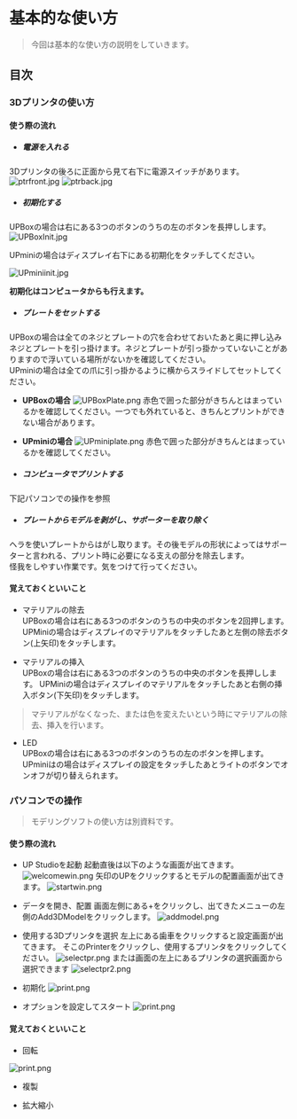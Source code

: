 
# 基本的な使い方

> 今回は基本的な使い方の説明をしていきます。

## 目次

### 3Dプリンタの使い方

#### 使う際の流れ

- ##### 電源を入れる
3Dプリンタの後ろに正面から見て右下に電源スイッチがあります。
![ptrfront.jpg](./img/ptrfront.jpg)
![ptrback.jpg](./img/ptrback.jpg)

- ##### 初期化する
UPBoxの場合は右にある3つのボタンのうちの左のボタンを長押しします。  
![UPBoxInit.jpg](./img/UPBoxInit.jpg)

UPminiの場合はディスプレイ右下にある初期化をタッチしてください。  

![UPminiinit.jpg](./img/UPminiInit.jpg)

**初期化はコンピュータからも行えます。**

- ##### プレートをセットする
UPBoxの場合は全てのネジとプレートの穴を合わせておいたあと奥に押し込みネジとプレートを引っ掛けます。ネジとプレートが引っ掛かっていないことがありますので浮いている場所がないかを確認してください。  
UPminiの場合は全ての爪に引っ掛かるように横からスライドしてセットしてください。

- **UPBoxの場合**
  ![UPBoxPlate.png](./img/UPBoxplate.png)
  赤色で囲った部分がきちんとはまっているかを確認してください。一つでも外れていると、きちんとプリントができない場合があります。

- **UPminiの場合**
    ![UPminiplate.png](./img/UPminiplate.png)
    赤色で囲った部分がきちんとはまっているかを確認してください。

- ##### コンピュータでプリントする
下記パソコンでの操作を参照

- ##### プレートからモデルを剥がし、サポーターを取り除く
ヘラを使いプレートからはがし取ります。その後モデルの形状によってはサポーターと言われる、プリント時に必要になる支えの部分を除去します。<br>
怪我をしやすい作業です。気をつけて行ってください。

#### 覚えておくといいこと
- マテリアルの除去  
UPBoxの場合は右にある3つのボタンのうちの中央のボタンを2回押します。
UPMiniの場合はディスプレイのマテリアルをタッチしたあと左側の除去ボタン(上矢印)をタッチします。


- マテリアルの挿入  
UPBoxの場合は右にある3つのボタンのうちの中央のボタンを長押しします。
UPMiniの場合はディスプレイのマテリアルをタッチしたあと右側の挿入ボタン(下矢印)をタッチします。

>マテリアルがなくなった、または色を変えたいという時にマテリアルの除去、挿入を行います。

- LED  
UPBoxの場合は右にある3つのボタンのうちの左のボタンを押します。
UPminiはの場合はディスプレイの設定をタッチしたあとライトのボタンでオンオフが切り替えられます。

### パソコンでの操作
> モデリングソフトの使い方は別資料です。

#### 使う際の流れ
- UP Studioを起動
起動直後は以下のような画面が出てきます。
![welcomewin.png](./img/welcomewin.png)
矢印のUPをクリックするとモデルの配置画面が出てきます。
![startwin.png](./img/startwin.png)

- データを開き、配置
画面左側にある+をクリックし、出てきたメニューの左側のAdd3DModelをクリックします。
![addmodel.png](./img/addmodel.png)

- 使用する3Dプリンタを選択
左上にある歯車をクリックすると設定画面が出てきます。
そこのPrinterをクリックし、使用するプリンタをクリックしてください。
![selectpr.png](./img/selectpr.png)
または画面の左上にあるプリンタの選択画面から選択できます
![selectpr2.png](./img/selectpr2.png)

- 初期化
![print.png](./img/print.png)

- オプションを設定してスタート
![print.png](./img/print.png)


#### 覚えておくといいこと
- 回転

![print.png](./img/print.png)

- 複製

- 拡大縮小
